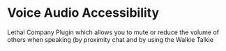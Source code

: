 # Voice Audio Accessibility
Lethal Company Plugin which allows you to mute or reduce the volume of others when speaking (by proximity chat and by using the Walkie Talkie
